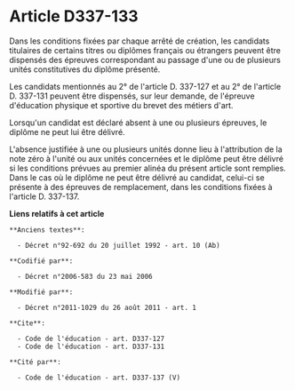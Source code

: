# Article D337-133

Dans les conditions fixées par chaque arrêté de création, les candidats titulaires de certains titres ou diplômes français ou
étrangers peuvent être dispensés des épreuves correspondant au passage d'une ou de plusieurs unités constitutives du diplôme
présenté. 

Les candidats mentionnés au 2° de l'article D. 337-127 et au 2° de l'article D. 337-131 peuvent être dispensés, sur leur
demande, de l'épreuve d'éducation physique et sportive du brevet des métiers d'art. 

Lorsqu'un candidat est déclaré absent à une ou plusieurs épreuves, le diplôme ne peut lui être délivré. 

L'absence justifiée à une ou plusieurs unités donne lieu à l'attribution de la note zéro à l'unité ou aux unités concernées
et le diplôme peut être délivré si les conditions prévues au premier alinéa du présent article sont remplies. Dans le cas où
le diplôme ne peut être délivré au candidat, celui-ci se présente à des épreuves de remplacement, dans les conditions fixées
à l'article D. 337-137.

**Liens relatifs à cet article**

	**Anciens textes**:

	  - Décret n°92-692 du 20 juillet 1992 - art. 10 (Ab)

	**Codifié par**:

	  - Décret n°2006-583 du 23 mai 2006

	**Modifié par**:

	  - Décret n°2011-1029 du 26 août 2011 - art. 1

	**Cite**:

	  - Code de l'éducation - art. D337-127
	  - Code de l'éducation - art. D337-131

	**Cité par**:

	  - Code de l'éducation - art. D337-137 (V)
